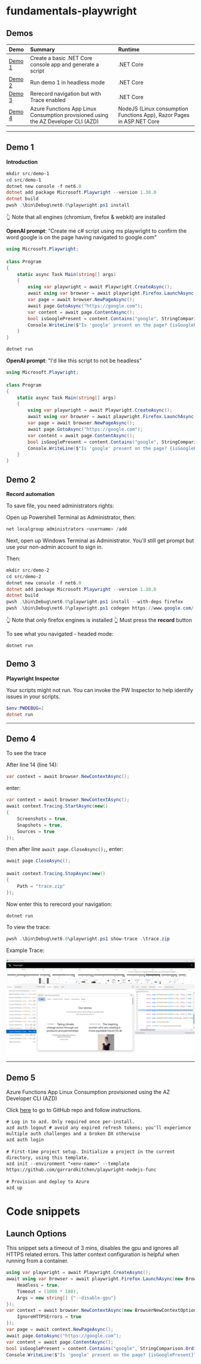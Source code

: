 # fundamentals-playwright

## Demos

| Demo | Summary | Runtime |
| :- | :- | :- |
| [Demo 1](#demo-1) | Create a basic .NET Core console app and generate a script | .NET Core |
| [Demo 2](#demo-2) | Run demo 1 in headless mode | .NET Core |
| [Demo 3](#demo-3) | Rerecord navigation but with Trace enabled | .NET Core |
| [Demo 4](#demo-4) | Azure Functions App Linux Consumption provisioned using the AZ Developer CLI (AZD) | NodeJS (Linux consumption Functions App), Razor Pages in ASP.NET Core |

---

## Demo 1

**Introduction**

```powershell
mkdir src/demo-1
cd src/demo-1
dotnet new console -f net6.0
dotnet add package Microsoft.Playwright --version 1.38.0
dotnet build
pwsh .\bin\Debug\net6.0\playwright.ps1 install
```

👆 Note that all engines (chromium, firefox & webkit) are installed

**OpenAI prompt**: "Create me c# script using ms playwright to confirm the word google is on the page having navigated to google.com"

```c#
using Microsoft.Playwright;

class Program
{
    static async Task Main(string[] args)
    {
        using var playwright = await Playwright.CreateAsync();
        await using var browser = await playwright.Firefox.LaunchAsync();
        var page = await browser.NewPageAsync();
        await page.GotoAsync("https://google.com");
        var content = await page.ContentAsync();
        bool isGooglePresent = content.Contains("google", StringComparison.OrdinalIgnoreCase);
        Console.WriteLine($"Is 'google' present on the page? {isGooglePresent}");
    }
}
```

```powershell
dotnet run
```

**OpenAI prompt**: "I'd like this script to not be headless" 

```c#
using Microsoft.Playwright;

class Program
{
    static async Task Main(string[] args)
    {
        using var playwright = await Playwright.CreateAsync();
        await using var browser = await playwright.Firefox.LaunchAsync(new BrowserTypeLaunchOptions { Headless = false });
        var page = await browser.NewPageAsync();
        await page.GotoAsync("https://google.com");
        var content = await page.ContentAsync();
        bool isGooglePresent = content.Contains("google", StringComparison.OrdinalIgnoreCase);
        Console.WriteLine($"Is 'google' present on the page? {isGooglePresent}");
    }
}
```

## Demo 2

**Record automation**

To save file, you need administrators rights:

Open up Powershell Terminal as Administrator, then:

```powershell
net localgroup administrators <username> /add
```

Next, open up Windows Terminal as Administrator.  You'll still get prompt but use your non-admin account to sign in.  

Then:

```powershell
mkdir src/demo-2
cd src/demo-2
dotnet new console -f net6.0
dotnet add package Microsoft.Playwright --version 1.38.0
dotnet build
pwsh .\bin\Debug\net6.0\playwright.ps1 install --with-deps firefox
pwsh .\bin\Debug\net6.0\playwright.ps1 codegen https://www.google.com/ -o ./Program.cs -b firefox
```

👆 Note that only firefox engines is installed
👆 Must press the **record** button

To see what you navigated - headed mode:
```
dotnet run
```


## Demo 3

**Playwright Inspector**

Your scripts might not run.  You can invoke the PW Inspector to help identify issues in your scripts.

```powershell
$env:PWDEBUG=1
dotnet run
```


---

## Demo 4

To see the trace

After line 14 (line 14):

```csharp
var context = await browser.NewContextAsync();
```

enter:

```csharp
var context = await browser.NewContextAsync();
await context.Tracing.StartAsync(new()
{
    Screenshots = true,
    Snapshots = true,
    Sources = true
});
```

then after line `await page.CloseAsync();`, enter:

```csharp
await page.CloseAsync();

await context.Tracing.StopAsync(new()
{
    Path = "trace.zip"
});
```

Now enter this to rerecord your navigation:

```
dotnet run
```

To view the trace:

```powershell
pwsh .\bin\Debug\net6.0\playwright.ps1 show-trace .\trace.zip
```

Example Trace:

![](./assets/2023-09-09-19-41-39.png)

---


## Demo 5

Azure Functions App Linux Consumption provisioned using the AZ Developer CLI (AZD)

Click [here](https://github.com/garrardkitchen/playwright-nodejs-func) to go to GitHub repo and follow instructions.

```
# Log in to azd. Only required once per-install.
azd auth logout # avoid any expired refresh tokens; you'll experience multiple auth challenges and a broken DX otherwise
azd auth login

# First-time project setup. Initialize a project in the current directory, using this template. 
azd init --environment "<env-name>" --template https://github.com/garrardkitchen/playwright-nodejs-func

# Provision and deploy to Azure
azd up
```

# Code snippets

## Launch Options

This snippet sets a timeout of 3 mins, disables the gpu and ignores all HTTPS related errors. This latter context configuration is helpful when running from a container.

```c#
using var playwright = await Playwright.CreateAsync();
await using var browser = await playwright.Firefox.LaunchAsync(new BrowserTypeLaunchOptions{
    Headless = true,
    Timeout = (1000 * 180),
    Args = new string[] {"--disable-gpu"}
});
var context = await browser.NewContextAsync(new BrowserNewContextOptions{
    IgnoreHTTPSErrors = true
});
var page = await context.NewPageAsync();
await page.GotoAsync("https://google.com");
var content = await page.ContentAsync();
bool isGooglePresent = content.Contains("google", StringComparison.OrdinalIgnoreCase);
Console.WriteLine($"Is 'google' present on the page? {isGooglePresent}");
```